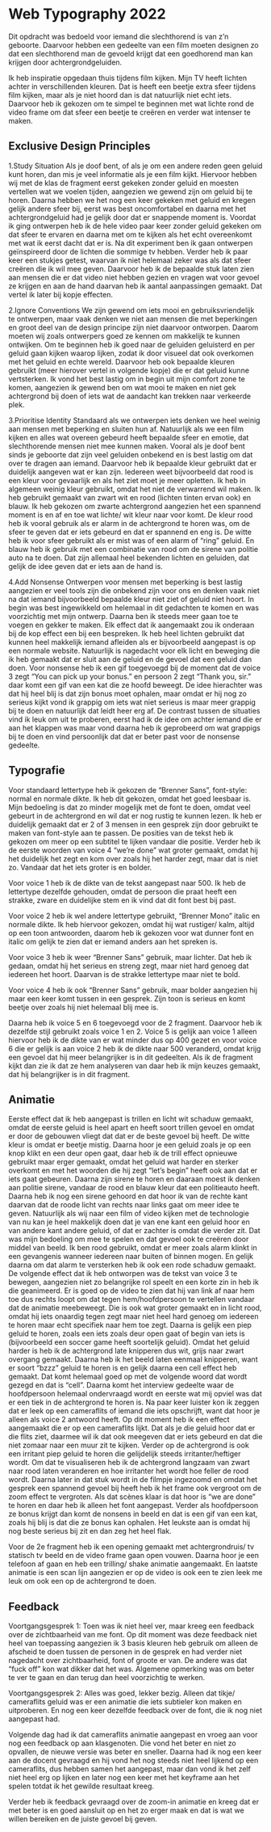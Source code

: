 # Web Typography 2022

Dit opdracht was bedoeld voor iemand die slechthorend is van z’n geboorte. Daarvoor hebben een gedeelte van een film moeten designen zo dat een slechthorend man de gevoeld krijgt dat een goedhorend man kan krijgen door achtergrondgeluiden.  

Ik heb inspiratie opgedaan thuis tijdens film kijken. Mijn TV heeft lichten achter in verschillenden kleuren. Dat is heeft een beetje extra sfeer tijdens film kijken, maar als je niet hoord dan is dat natuurlijk niet echt iets. Daarvoor heb ik gekozen om te simpel te beginnen met wat lichte rond de video frame om dat sfeer een beetje te creëren en verder wat intenser te maken.


## Exclusive Design Principles

1.Study Situation
Als je doof bent, of als je om een andere reden geen geluid kunt horen, dan mis je veel informatie als je een film kijkt. Hiervoor hebben wij met de klas de fragment eerst gekeken zonder geluid en moesten vertellen wat we voelen tijden, aangezien we gewend zijn om geluid bij te horen. Daarna hebben we het nog een keer gekeken met geluid en kregen gelijk andere sfeer bij, eerst was best oncomfortabel en daarna met het achtergrondgeluid had je gelijk door dat er snappende moment is. Voordat ik ging ontwerpen heb ik de hele video paar keer zonder geluid gekeken om dat sfeer te ervaren en daarna met om te kijken als het echt overeenkomt met wat ik eerst dacht dat er is. Na dit experiment ben ik gaan ontwerpen geïnspireerd door de lichten die sommige tv hebben. Verder heb ik paar keer een stukjes getest, waarvan ik niet helemaal zeker was als dat sfeer creëren die ik wil mee geven. Daarvoor heb ik de bepaalde stuk laten zien aan mensen die er dat video niet hebben gezien en vragen wat voor gevoel ze krijgen en aan de hand daarvan heb ik aantal aanpassingen gemaakt. Dat vertel ik later bij kopje effecten. 

2.Ignore Conventions
We zijn gewend om iets mooi en gebruiksvriendelijk te ontwerpen, maar vaak denken we niet aan mensen die met beperkingen en groot deel van de design principe zijn niet daarvoor ontworpen. Daarom moeten wij zoals ontwerpers goed ze kennen om makkelijk te kunnen ontwijken. Om te beginnen heb ik goed naar de geluiden geluisterd en per geluid gaan kijken waarop lijken, zodat ik door visueel dat ook overkomen met het geluid en echte wereld. Daarvoor heb ook bepaalde kleuren gebruikt (meer hierover vertel in volgende kopje) die er dat geluid kunne vertsterken. Ik vond het best lastig om in begin uit mijn comfort zone te komen, aangezien ik gewend ben om wat mooi te maken en niet gek achtergrond bij doen of iets wat de aandacht kan trekken naar verkeerde plek.

3.Prioritise Identity
Standaard als we ontwerpen iets denken we heel weinig aan mensen met beperking en sluiten hun af. Natuurlijk als we een film kijken en alles wat overeen gebeurd heeft bepaalde sfeer en emotie, dat slechthorende mensen niet mee kunnen maken. Vooral als je doof bent sinds je geboorte dat zijn veel geluiden onbekend en is best lastig om dat over te dragen aan iemand. Daarvoor heb ik bepaalde kleur gebruikt dat er duidelijk aangeven wat er kan zijn. Iedereen weet bijvoorbeeld dat rood is een kleur voor gevaarlijk en als het ziet moet je meer opletten. Ik heb in algemeen weinig kleur gebruikt, omdat het niet de verwarrend wil maken. Ik heb gebruikt gemaakt van zwart wit en rood (lichten tinten ervan ook) en blauw. Ik heb gekozen om zwarte achtergrond aangezien het een spannend moment is en af en toe wat lichte/ wit kleur naar voor komt. De kleur rood heb ik vooral gebruik als er alarm in de achtergrond te horen was, om de sfeer te geven dat er iets gebeurd en dat er spannend en eng is. De witte heb ik voor sfeer gebruikt als er mist was of een alarm of “ring” geluid. En blauw heb ik gebruik met een combinatie van rood om de sirene van politie auto na te doen. Dat zijn allemaal heel bekenden lichten en geluiden, dat gelijk de idee geven dat er iets aan de hand is. 

4.Add Nonsense
Ontwerpen voor mensen met beperking is best lastig aangezien er veel tools zijn die onbekend zijn voor ons en denken vaak niet na dat iemand bijvoorbeeld bepaalde kleur niet ziet of geluid niet hoort. In begin was best ingewikkeld om helemaal in dit gedachten te komen en was voorzichtig met mijn ontwerp. Daarna ben ik steeds meer gaan toe te voegen en gekker te maken. Elk effect dat ik aangemaakt zou ik onderaan bij de kop effect een bij een bespreken. Ik heb heel lichten gebruikt dat kunnen heel makkelijk iemand afleiden als er bijvoorbeeld aangepast is op een normale website. Natuurlijk is nagedacht voor elk licht en beweging die ik heb gemaakt dat er sluit aan de geluid en de gevoel dat een geluid dan doen.
Voor nonsense heb ik een gif toegevoegd bij de moment dat de voice 3 zegt “You can pick up your bonus.” en persoon 2 zegt “Thank you, sir.” daar komt een gif van een kat die ze hoofd beweegt. De idee hierachter was dat hij heel blij is dat zijn bonus moet ophalen, maar omdat er hij nog zo serieus kijkt vond ik grappig om iets wat niet serieus is maar meer grappig bij te doen en natuurlijk dat leidt heer erg af. De contrast tussen de situaties vind ik leuk om uit te proberen, eerst had ik de idee om achter iemand die er aan het klappen was maar vond daarna heb ik geprobeerd om wat grappigs bij te doen en vind persoonlijk dat dat er beter past voor de nonsense gedeelte.


## Typografie

Voor standaard lettertype heb ik gekozen de “Brenner Sans”, font-style: normal en normale dikte. Ik heb dit gekozen, omdat het goed leesbaar is. Mijn bedoeling is dat zo minder mogelijk met de font te doen, omdat veel gebeurt in de achtergrond en wil dat er nog rustig te kunnen lezen. Ik heb er duidelijk gemaakt dat er 2 of 3 mensen in een gesprek zijn door gebruikt te maken van font-style aan te passen. De posities van de tekst heb ik gekozen om meer op een subtitel te lijken vandaar die positie. Verder heb ik de eerste woorden van voice 4 “we’re done” wat groter gemaakt, omdat hij het duidelijk het zegt en kom over zoals hij het harder zegt, maar dat is niet zo. Vandaar dat het iets groter is en bolder.

Voor voice 1 heb ik de dikte van de tekst aangepast naar 500. Ik heb de lettertype dezelfde gehouden, omdat de persoon die praat heeft een strakke, zware en duidelijke stem en ik vind dat dit font best bij past. 

Voor voice 2 heb ik wel andere lettertype gebruikt, “Brenner Mono” italic en normale dikte. Ik heb hiervoor gekozen, omdat hij wat rustiger/ kalm, altijd op een toon antwoorden, daarom heb ik gekozen voor wat dunner font en italic om gelijk te zien dat er iemand anders aan het spreken is.

Voor voice 3 heb ik weer “Brenner Sans” gebruik, maar lichter. Dat heb ik gedaan, omdat hij het serieus en streng zegt, maar niet hard genoeg dat iedereen het hoort. Daarvan is de strakke lettertype maar niet te bold. 

Voor voice 4 heb ik ook “Brenner Sans” gebruik, maar bolder aangezien hij maar een keer komt tussen in een gesprek. Zijn toon is serieus en komt beetje over zoals hij niet helemaal blij mee is.

Daarna heb ik voice 5 en 6 toegevoegd voor de 2 fragment. Daarvoor heb ik dezelfde stijl gebruikt zoals voice 1 en 2. Voice 5 is gelijk aan voice 1 alleen hiervoor heb ik de dikte van er wat minder dus op 400 gezet en voor  voice 6 die er gelijk is aan voice 2 heb ik de dikte naar 500 veranderd, omdat krijg een gevoel dat hij meer belangrijker is in dit gedeelten. Als ik de fragment kijkt dan zie ik dat ze hem analyseren van daar heb ik mijn keuzes gemaakt, dat hij belangrijker is in dit fragment.  

## Animatie

Eerste effect dat ik heb aangepast is trillen en licht wit schaduw gemaakt, omdat de eerste geluid is heel apart en heeft soort trillen gevoel en omdat er door de gebouwen vliegt dat dat er de beste gevoel bij heeft. De witte kleur is omdat er beetje mistig. Daarna hoor je een geluid zoals je op een knop klikt en een deur open gaat, daar heb ik de trill effect opnieuwe gebruikt maar erger gemaakt, omdat het geluid wat harder en sterker overkomt en met het woorden die hij zegt “let’s begin” heeft ook aan dat er iets gaat gebeuren. Daarna zijn sirene te horen en daaraan moest ik denken aan politie sirene, vandaar de rood en blauw kleur dat een politieauto heeft. Daarna heb ik nog een sirene gehoord en dat hoor ik van de rechte kant daarvan dat de roode licht van rechts naar links gaat om meer idee te geven. Natuurlijk als wij naar een film of video kijken met de technologie van nu kan je heel makkelijk doen dat je van ene kant een geluid hoor en van andere kant andere geluid, of dat er zachter is omdat die verder zit. Dat was mijn bedoeling om mee te spelen en dat gevoel ook te creëren door middel van beeld. Ik ben rood gebruikt, omdat er meer zoals alarm klinkt in een gevangenis wanneer iedereen naar buiten of binnen mogen. En gelijk daarna om dat alarm te versterken heb ik ook een rode schaduw gemaakt. De volgende effect dat ik heb ontworpen was de tekst van voice 3 te bewegen, aangezien niet zo belangrijke rol speelt en een korte zin in heb ik die geanimeerd. Er is goed op de video te zien dat hij van link af naar hem toe dus rechts loopt om dat tegen hem/hoofdpersoon te vertellen vandaar dat de animatie meebeweegt. Die is ook wat groter gemaakt en in licht rood, omdat hij iets onaardig tegen zegt maar niet heel hard genoeg om iedereen te horen maar echt specifiek naar hem toe zegt. Daarna is gelijk een piep geluid te horen, zoals een iets zoals deur open gaat of begin van iets is (bijvoorbeeld een soccer game heeft soortelijk geluid). Omdat het geluid harder is heb ik de achtergrond late knipperen dus wit, grijs naar zwart overgang gemaakt. Daarna heb ik het beeld laten eenmaal knipperen, want er soort “bzzz” geluid te horen is en gelijk daarna een cell effect heb gemaakt. Dat komt helemaal goed op met de volgende woord dat wordt gezegd en dat is “cell”. Daarna komt het interview gedeelte waar de hoofdpersoon helemaal ondervraagd wordt en eerste wat mij opviel was dat er een tiek in de achtergrond te horen is. Na paar keer luister kon ik zeggen dat er leek op een cameraflits of iemand die iets opschrijft, want dat hoor je alleen als voice 2 antwoord heeft. Op dit moment heb ik een effect aangemaakt die er op een cameraflits lijkt. Dat als je die geluid hoor dat er die flits ziet, daarmee wil ik dat ook meegeven dat er iets gebeurd en dat die niet zomaar naar een muur zit te kijken. Verder op de achtergrond is ook een irritant piep geluid te horen die gelijdelijk steeds irritanter/heftiger wordt. Om dat te visualiseren heb ik de achtergrond langzaam van zwart naar rood laten veranderen en hoe irritanter het wordt hoe feller de rood wordt. Daarna later in dat stuk wordt in de filmpje ingezoomd en omdat het gesprek een spannend gevoel bij heeft heb ik het frame ook vergroot om de zoom effect te vergroten. Als dat scènes klaar is dat hoor is “we are done” te horen en daar heb ik alleen het font aangepast. Verder als hoofdpersoon ze bonus krijgt dan komt de nonsens in beeld en dat is een gif van een kat, zoals hij blij is dat die ze bonus kan ophalen. Het leukste aan is omdat hij nog beste serieus bij zit en dan zeg het heel flak. 

Voor de 2e fragment heb ik een opening gemaakt met achtergrondruis/ tv statisch tv beeld en de video frame gaan open vouwen. Daarna hoor je een telefoon af gaan en heb een trilling/ shake animatie aangemaakt. En laatste animatie is een scan lijn aangezien er op de video is ook een te zien leek me leuk om ook een op de achtergrond te doen.


## Feedback

Voortgangsgesprek 1:
Toen was ik niet heel ver, maar kreeg een feedback over de zichtbaarheid van me font. Op dit moment was deze feedback niet heel van toepassing aangezien ik 3 basis kleuren heb gebruik om alleen de afscheid te doen tussen de personen in de gesprek en had verder niet nagedacht over zichtbaarheid, font of groote er van. De andere was dat “fuck off” kon wat dikker dat het was. Algemene opmerking was om beter te ver te gaan en dan terug dan heel voorzichtig te werken.

Voortgangsgesprek 2:
Alles was goed, lekker bezig. Alleen dat tikje/ cameraflits geluid  was er een animatie die iets subtieler kon maken en uitproberen. En nog een keer dezelfde feedback over de font, die ik nog niet aangepast had. 

Volgende dag had ik dat cameraflits animatie aangepast en vroeg aan voor nog een feedback op aan klasgenoten. Die vond het beter en niet zo opvallen, de nieuwe versie was beter en sneller. Daarna had ik nog een keer aan de docent gevraagd en hij vond het nog steeds niet heel lijkend op een cameraflits, dus hebben samen het aangepast, maar dan vond ik het zelf niet heel erg op lijken en later nog een keer met het keyframe aan het spelen totdat ik het gewilde resultaat kreeg.

Verder heb ik feedback gevraagd over de zoom-in animatie en kreeg dat er met beter is en goed aansluit op en het zo erger maak en dat is wat we willen bereiken en de juiste gevoel bij geven.